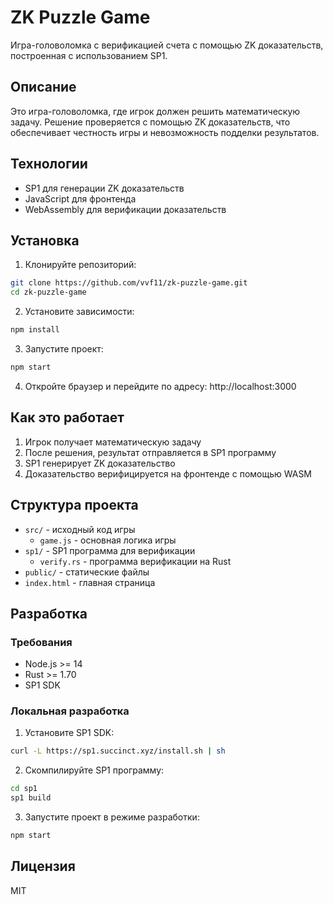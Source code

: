 # ZK Puzzle Game

Игра-головоломка с верификацией счета с помощью ZK доказательств, построенная с использованием SP1.

## Описание

Это игра-головоломка, где игрок должен решить математическую задачу. Решение проверяется с помощью ZK доказательств, что обеспечивает честность игры и невозможность подделки результатов.

## Технологии

- SP1 для генерации ZK доказательств
- JavaScript для фронтенда
- WebAssembly для верификации доказательств

## Установка

1. Клонируйте репозиторий:
```bash
git clone https://github.com/vvf11/zk-puzzle-game.git
cd zk-puzzle-game
```

2. Установите зависимости:
```bash
npm install
```

3. Запустите проект:
```bash
npm start
```

4. Откройте браузер и перейдите по адресу: http://localhost:3000

## Как это работает

1. Игрок получает математическую задачу
2. После решения, результат отправляется в SP1 программу
3. SP1 генерирует ZK доказательство
4. Доказательство верифицируется на фронтенде с помощью WASM

## Структура проекта

- `src/` - исходный код игры
  - `game.js` - основная логика игры
- `sp1/` - SP1 программа для верификации
  - `verify.rs` - программа верификации на Rust
- `public/` - статические файлы
- `index.html` - главная страница

## Разработка

### Требования
- Node.js >= 14
- Rust >= 1.70
- SP1 SDK

### Локальная разработка

1. Установите SP1 SDK:
```bash
curl -L https://sp1.succinct.xyz/install.sh | sh
```

2. Скомпилируйте SP1 программу:
```bash
cd sp1
sp1 build
```

3. Запустите проект в режиме разработки:
```bash
npm start
```

## Лицензия

MIT 